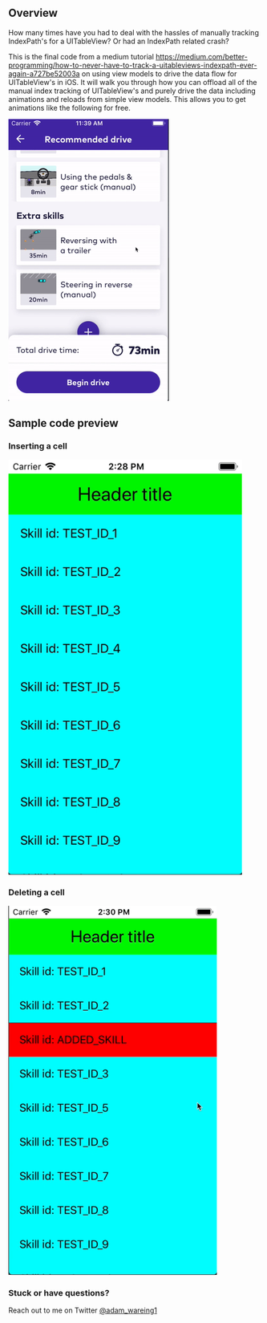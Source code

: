 ## Overview

How many times have you had to deal with the hassles of manually tracking IndexPath's for a UITableView? Or had an IndexPath related crash?

This is the final code from a medium tutorial https://medium.com/better-programming/how-to-never-have-to-track-a-uitableviews-indexpath-ever-again-a727be52003a on using view models to drive the data flow for UITableView's in iOS. It will walk you through how you can offload all of the manual index tracking of UITableView's and purely drive the data including animations and reloads from simple view models. This allows you to get animations like the following for free.


![Deleting a cell with animation](DemoImages/potential-animation.gif)

## Sample code preview

### Inserting a cell


![Inserting a cell with animation](DemoImages/insert-animated.gif)


### Deleting a cell


![Deleting a cell with animation](DemoImages/delete-animated.gif)


### Stuck or have questions?

Reach out to me on Twitter [@adam_wareing1](https://twitter.com/adam_wareing1)
